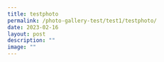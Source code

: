 ```yaml
---
title: testphoto
permalink: /photo-gallery-test/test1/testphoto/
date: 2023-02-16
layout: post
description: ""
image: ""
---
```


